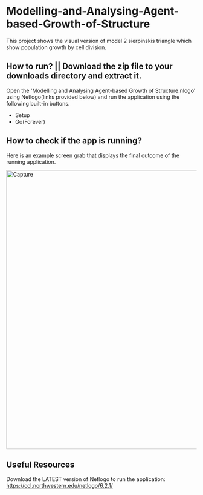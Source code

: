 # Modelling-and-Analysing-Agent-based-Growth-of-Structure
This project shows the visual version of model 2 sierpinskis triangle which show population growth by cell division.

## How to run? || Download the zip file to your downloads directory and extract it.
Open the 'Modelling and Analysing Agent-based Growth of Structure.nlogo' using Netlogo(links provided below) and run the application using the following built-in buttons.

* Setup 
* Go(Forever)

## How to check if the app is running?
Here is an example screen grab that displays the final outcome of the running application.

<img width="735" alt="Capture" src="https://user-images.githubusercontent.com/91548582/143685174-a8b66f72-0f43-4531-98ba-0a9ac509c673.PNG">


## Useful Resources

Download the LATEST version of Netlogo to run the application:
 https://ccl.northwestern.edu/netlogo/6.2.1/ 
